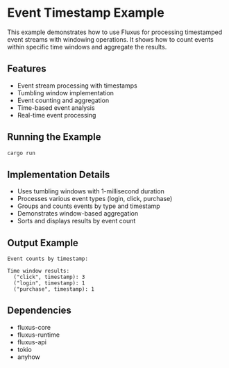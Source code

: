 # Event Timestamp Example

This example demonstrates how to use Fluxus for processing timestamped event streams with windowing operations. It shows how to count events within specific time windows and aggregate the results.

## Features

- Event stream processing with timestamps
- Tumbling window implementation
- Event counting and aggregation
- Time-based event analysis
- Real-time event processing

## Running the Example

```bash
cargo run
```

## Implementation Details

- Uses tumbling windows with 1-millisecond duration
- Processes various event types (login, click, purchase)
- Groups and counts events by type and timestamp
- Demonstrates window-based aggregation
- Sorts and displays results by event count

## Output Example

```
Event counts by timestamp:

Time window results:
  ("click", timestamp): 3
  ("login", timestamp): 1
  ("purchase", timestamp): 1
```

## Dependencies

- fluxus-core
- fluxus-runtime
- fluxus-api
- tokio
- anyhow